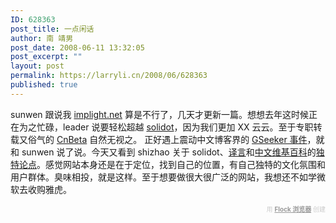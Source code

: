 ```yaml
---
ID: 628363
post_title: 一点闲话
author: 南 靖男
post_date: 2008-06-11 13:32:05
post_excerpt: ""
layout: post
permalink: https://larryli.cn/2008/06/628363
published: true
---
```

sunwen 跟说我 <a href="http://www.implight.net">implight.net</a> 算是不行了，几天才更新一篇。想想去年这时候正在为之忙碌，leader 说要轻松超越 <a href="http://solidot.org/">solidot</a>，因为我们更加 XX 云云。至于专职转载又俗气的 <a href="http://www.cnbeta.com">CnBeta</a> 自然无视之。
正好遇上震动中文博客界的 <a href="http://www.gseeker.com/50226711/aegseekeriegeiec_150562.php">GSeeker 事件</a>，就和 sunwen 说了说。今天又看到 shizhao 关于 solidot、<a href="http://yeeyan.com/">译言</a>和<a href="http://zh.wikipedia.org/">中文维基百科</a>的<a href="http://talk.blogbus.com/logs/22669221.html">独特论点</a>。感觉网站本身还是在于定位，找到自己的位置，有自己独特的文化氛围和用户群体。臭味相投，就是这样。至于想要做很大很广泛的网站，我想还不如学微软去收购雅虎。
   <div class="flockcredit" style="text-align: right; color: #CCC; font-size: x-small;">用 <a href="http://www.flock.com/blogged-with-flock" style="color: #999; font-weight: bold;" target="_new" title="Flock Browser">Flock 浏览器</a> 创建</div>